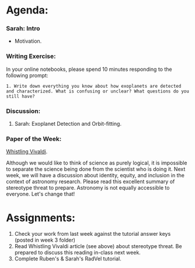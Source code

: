 # Agenda:

### Sarah: Intro
- Motivation.

### Writing Exercise: 
In your online notebooks, please spend 10 minutes responding to the following prompt:

    1. Write down everything you know about how exoplanets are detected and characterized. What is confusing or unclear? What questions do you still have?
    
### Discussion:
1. Sarah: Exoplanet Detection and Orbit-fitting.

### Paper of the Week:
[Whistling Vivaldi](https://drive.google.com/drive/folders/1mNisjq1yZL2pIpoysNbK3xCAfuZrtX-Q). 

Although we would like to think of science as purely logical, it is impossible to separate the science being done from the scientist who is doing it. Next week, we will have a discussion about identity, equity, and inclusion in the context of astronomy research. Please read this excellent summary of stereotype threat to prepare. Astronomy is not equally accessible to everyone. Let's change that!

# Assignments:

1. Check your work from last week against the tutorial answer keys (posted in week 3 folder)
2. Read Whistling Vivaldi article (see above) about stereotype threat. Be prepared to discuss this reading in-class next week.
3. Complete Ruben's & Sarah's RadVel tutorial.
